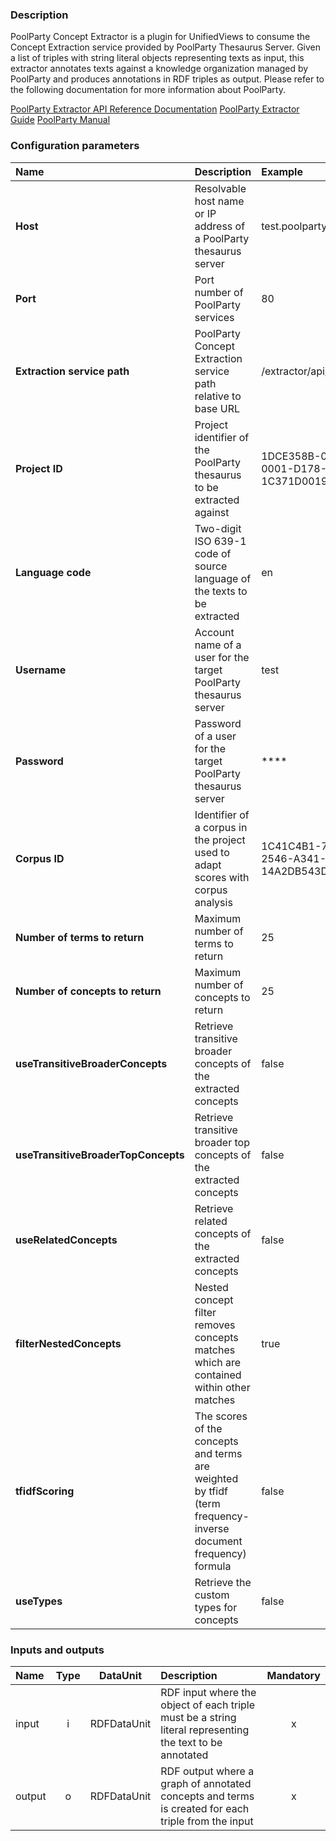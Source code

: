 ### Description

PoolParty Concept Extractor is a plugin for UnifiedViews to consume the Concept Extraction service provided by PoolParty Thesaurus Server. Given a list of triples with string literal objects representing texts as input, this extractor annotates texts against a knowledge organization managed by PoolParty and produces annotations in RDF triples as output. Please refer to the following documentation for more information about PoolParty.

[PoolParty Extractor API Reference Documentation](http://vocabulary.semantic-web.at/extractor/doc)
[PoolParty Extractor Guide](https://grips.semantic-web.at/display/public/POOLDOKU/PPX+-+Guide)
[PoolParty Manual](https://grips.semantic-web.at/display/POOLDOKU/PoolParty+Manual)

### Configuration parameters

| Name | Description | Example |
|:----|:----|:----|
|**Host** | Resolvable host name or IP address of a PoolParty thesaurus server | test.poolparty.biz |
|**Port** | Port number of PoolParty services | 80 |
|**Extraction service path** | PoolParty Concept Extraction service path relative to base URL | /extractor/api/annotate | 
|**Project ID** | Project identifier of the PoolParty thesaurus to be extracted against | 1DCE358B-0316-0001-D178-1C371D0019B0 |
|**Language code** | Two-digit ISO 639-1 code of source language of the texts to be extracted | en |
|**Username** | Account name of a user for the target PoolParty thesaurus server | test |
|**Password** | Password of a user for the target PoolParty thesaurus server | **** |
|**Corpus ID** | Identifier of a corpus in the project used to adapt scores with corpus analysis | 1C41C4B1-7654-2546-A341-14A2DB543D542 |
|**Number of terms to return** | Maximum number of terms to return | 25 |
|**Number of concepts to return** | Maximum number of concepts to return | 25 |
|**useTransitiveBroaderConcepts** | Retrieve transitive broader concepts of the extracted concepts | false |
|**useTransitiveBroaderTopConcepts** | Retrieve transitive broader top concepts of the extracted concepts | false |
|**useRelatedConcepts** | Retrieve related concepts of the extracted concepts | false |
|**filterNestedConcepts** | Nested concept filter removes concepts matches which are contained within other matches | true |
|**tfidfScoring** | The scores of the concepts and terms are weighted by tfidf (term frequency-inverse document frequency) formula | false |
|**useTypes** | Retrieve the custom types for concepts | false |

### Inputs and outputs

|Name |Type | DataUnit | Description | Mandatory |
|:--------|:------:|:------:|:-------------|:---------------------:|
|input|i|RDFDataUnit|RDF input where the object of each triple must be a string literal representing the text to be annotated|x|
|output|o|RDFDataUnit|RDF output where a graph of annotated concepts and terms is created for each triple from the input|x|